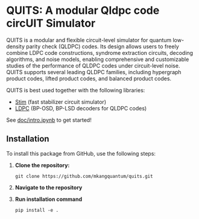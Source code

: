 # QUITS: A modular Qldpc code circUIT Simulator

QUITS is a modular and flexible circuit-level simulator for quantum low-density parity check (QLDPC) codes. Its design allows users to freely combine LDPC code constructions, syndrome extraction circuits, decoding algorithms, and noise models, enabling comprehensive and customizable studies of the performance of QLDPC codes under circuit-level noise. QUITS supports several leading QLDPC families, including hypergraph product codes, lifted product codes, and balanced product codes.

QUITS is best used together with the following libraries:
- [Stim](https://github.com/quantumlib/Stim) (fast stabilizer circuit simulator) 
- [LDPC](https://github.com/quantumgizmos/ldpc) (BP-OSD, BP-LSD decoders for QLDPC codes)

See [doc/intro.ipynb](https://github.com/mkangquantum/quits/blob/main/doc/intro.ipynb) to get started!

## Installation

To install this package from GitHub, use the following steps:

1. **Clone the repository:**
   ```
   git clone https://github.com/mkangquantum/quits.git
   ```
   
2. **Navigate to the repository**

3. **Run installation command**
   ```
   pip install -e .
   ```

